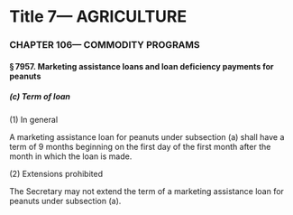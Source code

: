 
# Title 7— AGRICULTURE
### CHAPTER 106— COMMODITY PROGRAMS
#### § 7957. Marketing assistance loans and loan deficiency payments for peanuts
##### (c) Term of loan

(1) In general

A marketing assistance loan for peanuts under subsection (a) shall have a term of 9 months beginning on the first day of the first month after the month in which the loan is made.

(2) Extensions prohibited

The Secretary may not extend the term of a marketing assistance loan for peanuts under subsection (a).
